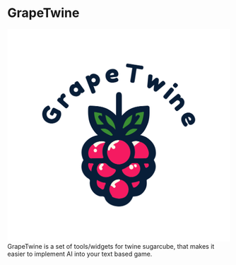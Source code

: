 # GrapeTwine
 ![alt text](Img/logo.png)
 GrapeTwine is a set of tools/widgets for twine sugarcube, that makes it easier to implement AI into your text based game.
